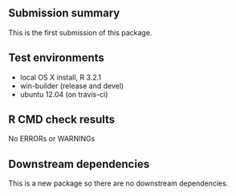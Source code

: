## Submission summary

This is the first submission of this package.

## Test environments
* local OS X install, R 3.2.1
* win-builder (release and devel)
* ubuntu 12.04 (on travis-ci)

## R CMD check results
No ERRORs or WARNINGs

## Downstream dependencies
This is a new package so there are no downstream dependencies.
